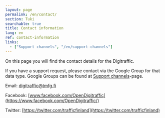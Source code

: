 ```yaml
---
layout: page
permalink: /en/contact/
section: Tuki
searchable: true
title: Contact information
lang: en
ref: contact-information
links:
  - ["Support channels", "/en/support-channels"]
---
```


On this page you will find the contact details for the Digitraffic.

If you have a support request, please contact via the Google Group for that data type. Google Groups can be found at [Support channels](/en/support-channels)-page.

Email: digitraffic@tmfg.fi

Facebook: [www.facebook.com/OpenDigitraffic](https://www.facebook.com/OpenDigitraffic/)

Twitter: [https://twitter.com/trafficfinland](https://twitter.com/trafficfinland)

